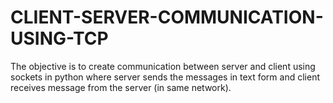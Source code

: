# CLIENT-SERVER-COMMUNICATION-USING-TCP
The objective is to create communication between server and client using sockets in python  where server sends the messages in text form and client receives message from the server (in  same network). 
